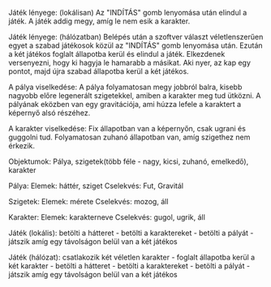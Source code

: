 Játék lényege: (lokálisan)
Az "INDÍTÁS" gomb lenyomása után elindul a játék. A játék addig megy, amíg le nem esik a karakter.

Játék lényege: (hálózatban)
Belépés után a szoftver választ véletlenszerűen egyet a szabad játékosok közül az "INDÍTÁS" gomb lenyomása után. Ezután a két játékos foglalt állapotba kerül és elindul a játék. Elkezdenek versenyezni, hogy ki hagyja le hamarabb a másikat. Aki nyer, az kap egy pontot, majd újra szabad állapotba kerül a két játékos.

A pálya viselkedése:
A pálya folyamatosan megy jobbról balra, kisebb nagyobb előre legenerált szigetekkel, amiben a karakter meg tud ütközni. A pályának eközben van egy gravitációja, ami húzza lefele a karaktert a képernyő alsó részéhez.

A karakter viselkedése:
Fix állapotban van a képernyőn, csak ugrani és guggolni tud. Folyamatosan zuhanó állapotban van, amíg szigethez nem érkezik.

Objektumok: Pálya, szigetek(több féle - nagy, kicsi, zuhanó, emelkedő), karakter


Pálya:
Elemek: háttér, sziget
Cselekvés: Fut, Gravitál

Szigetek:
Elemek: mérete
Cselekvés: mozog, áll

Karakter:
Elemek: karakterneve
Cselekvés: gugol, ugrik, áll


Játék (lokális):
betölti a hátteret -
betölti a karaktereket -
betölti a pályát - 
játszik amíg egy távolságon belül van a két játékos


Játék (hálózat):
csatlakozik két véletlen karakter -
foglalt állapotba kerül a két karakter -
betölti a hátteret -
betölti a karaktereket -
betölti a pályát - 
játszik amíg egy távolságon belül van a két játékos

